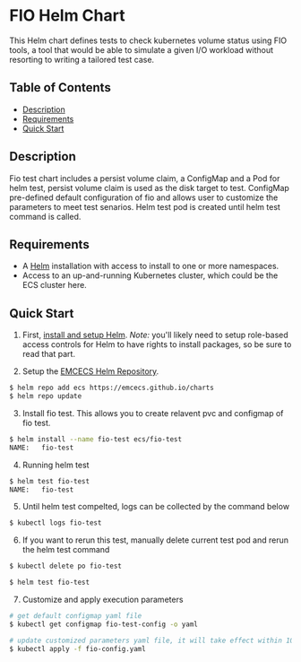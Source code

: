 # FIO Helm Chart

This Helm chart defines tests to check kubernetes volume status using FIO tools, a tool that would be able to simulate a given I/O workload without resorting to writing a tailored test case.

## Table of Contents
* [Description](#description)
* [Requirements](#requirements)
* [Quick Start](#quick-start)

## Description

Fio test chart includes a persist volume claim, a ConfigMap and a Pod for helm test, persist volume claim is used as the disk target to test. ConfigMap pre-defined default configuration of fio and allows user to customize the parameters to meet test senarios. Helm test pod is created until helm test command is called.

## Requirements

* A [Helm](https://helm.sh) installation with access to install to one or more namespaces.
* Access to an up-and-running Kubernetes cluster, which could be the ECS cluster here.

## Quick Start

1. First, [install and setup Helm](https://docs.helm.sh/using_helm/#quickstart).  *_Note:_* you'll likely need to setup role-based access controls for Helm to have rights to install packages, so be sure to read that part.

2. Setup the [EMCECS Helm Repository](https://github.com/EMCECS/charts).

```bash
$ helm repo add ecs https://emcecs.github.io/charts
$ helm repo update
```

3. Install fio test. This allows you to create relavent pvc and configmap of fio test.

```bash
$ helm install --name fio-test ecs/fio-test
NAME:   fio-test
```

4. Running helm test

```bash
$ helm test fio-test
NAME:   fio-test
```

5. Until helm test compelted, logs can be collected by the command below
```bash
$ kubectl logs fio-test
```

6. If you want to rerun this test, manually delete current test pod and rerun the helm test command
```bash
$ kubectl delete po fio-test

$ helm test fio-test

```

7. Customize and apply execution parameters
```bash
# get default configmap yaml file
$ kubectl get configmap fio-test-config -o yaml

# update customized parameters yaml file, it will take effect within 10s
$ kubectl apply -f fio-config.yaml

```
